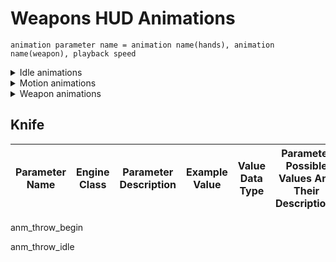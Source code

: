 # Weapons HUD Animations

```admonish tip title="Formula"
animation parameter name = animation name(hands), animation name(weapon), playback speed
```

<details>
    <summary>Idle animations</summary>

| Parameter Name | Engine Class | Parameter Description | Example Value | Value Data Type | Parameter Possible Values And Their Descriptions |
|---|---|---|---|:---:|---|
| anm_idle |  | Idle animation |  |  |  |
| anm_idle_empty |  | Empty magazine idle animation |  |  |  |
| anm_idle_g |  |  |  |  |  |
| anm_idle_empty_g |  |  |  |  |  |
| anm_idle_w_gl | Idle animation with grenade launcher attached to the weapon |  |  |  |  |
| anm_idle_empty_w_gl |  |  |  |  |  |
| anm_idle_aim_0 | WP_BM16 |  |  |  |  |
| anm_idle_aim_1 | WP_BM16 |  |  |  |  |
| anm_idle_aim_2 | WP_BM16 |  |  |  |  |
| anm_idle_aim |  | Aiming idle animation |  |  |  |
| anm_idle_aim_empty |  | Aiming empty magazine idle animation |  |  |  |
| anm_idle_g_aim | grenade launcher targeting animation |  |  |  |  |
| anm_idle_empty_g_aim |  |  |  |  |  |
| anm_idle_w_gl_aim |  |  |  |  |  |
| anm_idle_empty_w_gl_aim |  |  |  |  |  |

</details>

<details>
    <summary>Motion animations</summary>

| Parameter Name | Engine Class | Parameter Description | Example Value | Value Data Type | Parameter Possible Values And Their Descriptions |
|---|---|---|---|:---:|---|
| anm_show_0 | WP_BM16 |  |  |  |  |
| anm_show_1 | WP_BM16 |  |  |  |  |
| anm_show_2 | WP_BM16 |  |  |  |  |
| anm_show | Show animation |  |  | Animation name |  |
| anm_show_empty |  |  |  |  |  |
| anm_show_g |  |  |  |  |  |
| anm_show_empty_g |  |  |  |  |  |
| anm_show_w_gl |  |  |  |  |  |
| anm_show_empty_w_gl |  |  |  |  |  |
| anm_idle_moving |  |  |  |  |  |
| anm_idle_moving_empty |  |  |  |  |  |
| anm_idle_moving_0 | WP_BM16 |  |  |  |  |
| anm_idle_moving_1 | WP_BM16 |  |  |  |  |
| anm_idle_moving_2 | WP_BM16 |  |  |  |  |
| anm_idle_moving_g |  |  |  |  |  |
| anm_idle_moving_empty_g |  |  |  |  |  |
| anm_idle_moving_w_gl |  |  |  |  |  |
| anm_idle_moving_empty_w_gl |  |  |  |  |  |
| anm_idle_moving_w_gl_aim |  |  |  |  |  |
| anm_idle_moving_crouch |  |  |  |  |  |
| anm_idle_moving_crouch_empty |  |  |  |  |  |
| anm_idle_moving_crouch_empty_g |  |  |  |  |  |
| anm_idle_moving_crouch_empty_w_gl |  |  |  |  |  |
| anm_idle_moving_crouch_g_aim |  |  |  |  |  |
| anm_idle_moving_crouch_w_gl_aim |  |  |  |  |  |
| anm_idle_sprint_0 | WP_BM16 |  |  |  |  |
| anm_idle_sprint_1 | WP_BM16 |  |  |  |  |
| anm_idle_sprint_2 | WP_BM16 |  |  |  |  |
| anm_idle_sprint | Sprinting animation |  |  |  |  |
| anm_idle_sprint_empty |  |  |  |  |  |
| anm_idle_sprint_g |  |  |  |  |  |
| anm_idle_sprint_empty_g |  |  |  |  |  |
| anm_idle_sprint_w_gl |  |  |  |  |  |
| anm_idle_sprint_empty_w_gl |  |  |  |  |  |
| anm_bore_0 | WP_BM16 |  |  |  |  |
| anm_bore_1 | WP_BM16 |  |  |  |  |
| anm_bore_2 | WP_BM16 |  |  |  |  |
| anm_bore | Boredom animation |  |  |  |  |
| anm_bore_empty |  |  |  |  |  |
| anm_bore_g |  |  |  |  |
| anm_bore_empty_g |  |  |  |  |  |
| anm_bore_w_gl |  |  |  |  |  |
| anm_bore_empty_w_gl |  |  |  |  |  |
| anm_hide_0 | WP_BM16 |  |  |  |  |
| anm_hide_1 | WP_BM16 |  |  |  |  |
| anm_hide_2 | WP_BM16 |  |  |  |  |
| anm_hide | Hiding animation |  |  |  |  |
| anm_hide_empty |  |  |  |  |  |
| anm_hide_g |  |  |  |  |  |
| anm_hide_empty_g |  |  |  |  |  |
| anm_hide_w_gl |  |  |  |  |  |
| anm_hide_empty_w_gl |  |  |  |  |  |
| anm_idle_aim_moving |  |  |  |  |  |
| anm_idle_aim_moving_crouch |  |  |  |  |  |
| anm_idle_moving_g_aim |  |  |  |  |  |

</details>

<details>
    <summary>Weapon animations</summary>

| Parameter Name | Engine Class | Parameter Description | Example Value | Value Data Type | Parameter Possible Values And Their Descriptions |
|---|---|---|---|:---:|---|
| anm_open | WP_RG6, WP_ASHTG |  | rg6_reload_start |  |  |
| anm_add_cartridge | WP_RG6 |  | rg6_reload, rg6_reload_wep |  |  |
| anm_close_empty | WP_RG6 |  |  |  |  |
| anm_close | WP_RG6 |  |  | rg6_reload_end |  |
| anm_reload_1 | WP_BM16<br> WeaponRevolver.h |  |  |  |  |
| anm_reload_2 | WP_BM16<br> WeaponRevolver.h |  |  |  |  |
| anm_reload_3 | WeaponRevolver.h |  |  |  |  |
| anm_reload_4 | WeaponRevolver.h |  |  |  |  |
| anm_reload_5 | WeaponRevolver.h |  |  |  |  |
| anm_reload | Reloading |  |  |  |  |
| anm_reload_empty |  |  |  |  |  |
| anm_reload_g |  |  |  |  |  |
| anm_reload_w_gl |  |  |  |  |  |
| anm_reload_empty_w_gl |  |  |  |  |  |
| anm_reload_misfire |  |  |  |  |  |
| anm_reload_misfire_w_gl |  |  |  |  |  |
| anm_attack |  |  |  |  |  |
| anm_attack2 |  |  |  |  |  |
| anm_shots |  |  |  |  |  |
| anm_shot_l |  |  |  |  |  |
| anm_shot_g_l |  |  |  |  |  |
| anm_shots_g |  |  |  |  |  |
| anm_shots_w_gl |  |  |  |  |  |
| anm_shot_w_gl_l |  |  |  |  |  |
| anm_shot_1 | WP_BM16 |  |  |  |  |
| anm_shot_2 | WP_BM16 |  |  |  |  |
| anm_switch_mode |  |  |  |  |  |
| anm_switch_mode_empty |  |  |  |  |  |
| anm_switch |  |  |  |  |  |
| anm_switch_empty |  |  |  |  |  |
| anm_switch_g |  |  |  |  |  |
| anm_switch_g_empty |  |  |  |  |  |

</details>

## Knife

| Parameter Name | Engine Class | Parameter Description | Example Value | Value Data Type | Parameter Possible Values And Their Descriptions |
|---|---|---|---|:---:|---|











anm_throw_begin

anm_throw_idle






